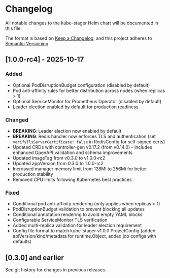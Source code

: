 # Changelog

All notable changes to the kube-stager Helm chart will be documented in this file.

The format is based on [Keep a Changelog](https://keepachangelog.com/en/1.0.0/),
and this project adheres to [Semantic Versioning](https://semver.org/spec/v2.0.0.html).

## [1.0.0-rc4] - 2025-10-17

### Added
- Optional PodDisruptionBudget configuration (disabled by default)
- Pod anti-affinity rules for better distribution across nodes (when replicas > 1)
- Optional ServiceMonitor for Prometheus Operator (disabled by default)
- Leader election enabled by default for production readiness

### Changed
- **BREAKING**: Leader election now enabled by default
- **BREAKING**: Redis handler now enforces TLS and authentication (set `verifyTlsServerCertificate: false` in RedisConfig for self-signed certs)
- Updated CRDs with controller-gen v0.17.2 (from v0.14.0) - includes enhanced OpenAPI validation and schema improvements
- Updated imageTag from v0.3.0 to v1.0.0-rc2
- Updated appVersion from 0.3.0 to 1.0.0-rc2
- Increased manager memory limit from 128Mi to 256Mi for better production stability
- Removed CPU limits following Kubernetes best practices

### Fixed
- Conditional pod anti-affinity rendering (only applies when replicas > 1)
- PodDisruptionBudget validation to prevent blocking all updates
- Conditional annotation rendering to avoid empty YAML blocks
- Configurable ServiceMonitor TLS verification
- Added multi-replica validation for leader election requirement
- Config file format to match kube-stager v1.0.0 ProjectConfig (added apiVersion/kind/metadata for runtime.Object, added job configs with defaults)

## [0.3.0] and earlier
See git history for changes in previous releases.
